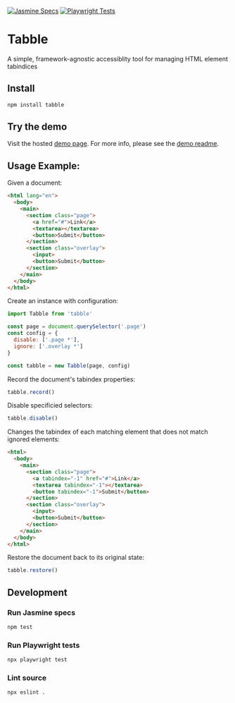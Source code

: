 [![Jasmine Specs](https://github.com/molenick/tabble/actions/workflows/jasmine.js.yml/badge.svg)](https://github.com/molenick/tabble/actions/workflows/jasmine.js.yml)
[![Playwright Tests](https://github.com/molenick/tabble/actions/workflows/playwright.yml/badge.svg)](https://github.com/molenick/tabble/actions/workflows/playwright.yml)
# Tabble
A simple, framework-agnostic accessiblity tool for managing HTML element tabindices

## Install

```sh
npm install tabble
```

## Try the demo

Visit the hosted [demo page](https://molenick.github.io/tabble). For more info, please see the [demo readme](https://github.com/molenick/tabble/blob/main/demo/README.md).

## Usage Example:

Given a document:
```html
<html lang="en">
  <body>
    <main>
      <section class="page">
        <a href="#">Link</a>
        <textarea></textarea>
        <button>Submit</button>
      </section>
      <section class="overlay">
        <input>
        <button>Submit</button>
      </section>
    </main>
  </body>
</html>
```

Create an instance with configuration:
```javascript
import Tabble from 'tabble'

const page = document.querySelector('.page')
const config = {
  disable: ['.page *'],
  ignore: ['.overlay *']
}

const tabble = new Tabble(page, config)
```

Record the document's tabindex properties:
```javascript
tabble.record()
```

Disable specificied selectors:
```javascript
tabble.disable()
```

Changes the tabindex of each matching element that does not match ignored elements:
```html
<html>
  <body>
    <main>
      <section class="page">
        <a tabindex="-1" href="#">Link</a>
        <textarea tabindex="-1"></textarea>
        <button tabindex="-1">Submit</button>
      </section>
      <section class="overlay">
        <input>
        <button>Submit</button>
      </section>
    </main>
  </body>
</html>
```

Restore the document back to its original state:

```javascript
tabble.restore()
```

## Development

### Run Jasmine specs

```sh
npm test
````

### Run Playwright tests

```sh
npx playwright test
````

### Lint source
```sh
npx eslint .
```
